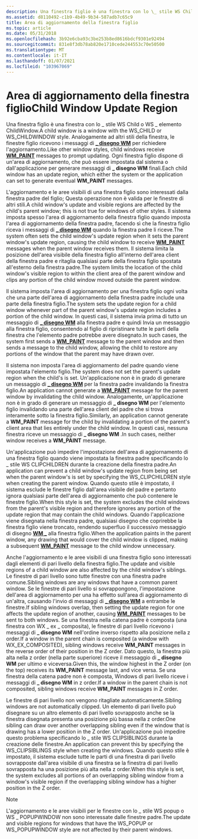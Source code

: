 ```yaml
---
description: Una finestra figlio è una finestra con lo \_ stile WS Child o WS \_ elemento ChildWindow.
ms.assetid: d8110492-c1b9-4b49-9b34-587adb7c65c9
title: Area di aggiornamento della finestra figlio
ms.topic: article
ms.date: 05/31/2018
ms.openlocfilehash: 3b92e6cba93c3be253b8ed8616bdcf9301e92494
ms.sourcegitcommit: 831e8f3db78ab820e1710cede244553c70e50500
ms.translationtype: MT
ms.contentlocale: it-IT
ms.lasthandoff: 01/07/2021
ms.locfileid: "103967069"
---
```

# <a name="child-window-update-region"></a><span data-ttu-id="87bbd-103">Area di aggiornamento della finestra figlio</span><span class="sxs-lookup"><span data-stu-id="87bbd-103">Child Window Update Region</span></span>

<span data-ttu-id="87bbd-104">Una finestra figlio è una finestra con lo \_ stile WS Child o WS \_ elemento ChildWindow.</span><span class="sxs-lookup"><span data-stu-id="87bbd-104">A child window is a window with the WS\_CHILD or WS\_CHILDWINDOW style.</span></span> <span data-ttu-id="87bbd-105">Analogamente ad altri stili della finestra, le finestre figlio ricevono i messaggi di [**\_ disegno WM**](wm-paint.md) per richiedere l'aggiornamento.</span><span class="sxs-lookup"><span data-stu-id="87bbd-105">Like other window styles, child windows receive [**WM\_PAINT**](wm-paint.md) messages to prompt updating.</span></span> <span data-ttu-id="87bbd-106">Ogni finestra figlio dispone di un'area di aggiornamento, che può essere impostata dal sistema o dall'applicazione per generare messaggi di **\_ disegno WM** finali.</span><span class="sxs-lookup"><span data-stu-id="87bbd-106">Each child window has an update region, which either the system or the application can set to generate eventual **WM\_PAINT** messages.</span></span>

<span data-ttu-id="87bbd-107">L'aggiornamento e le aree visibili di una finestra figlio sono interessati dalla finestra padre del figlio; Questa operazione non è valida per le finestre di altri stili.</span><span class="sxs-lookup"><span data-stu-id="87bbd-107">A child window's update and visible regions are affected by the child's parent window; this is not true for windows of other styles.</span></span> <span data-ttu-id="87bbd-108">Il sistema imposta spesso l'area di aggiornamento della finestra figlio quando imposta l'area di aggiornamento della finestra padre, facendo sì che la finestra figlio riceva i messaggi di [**\_ disegno WM**](wm-paint.md) quando la finestra padre li riceve.</span><span class="sxs-lookup"><span data-stu-id="87bbd-108">The system often sets the child window's update region when it sets the parent window's update region, causing the child window to receive [**WM\_PAINT**](wm-paint.md) messages when the parent window receives them.</span></span> <span data-ttu-id="87bbd-109">Il sistema limita la posizione dell'area visibile della finestra figlio all'interno dell'area client della finestra padre e ritaglia qualsiasi parte della finestra figlio spostata all'esterno della finestra padre.</span><span class="sxs-lookup"><span data-stu-id="87bbd-109">The system limits the location of the child window's visible region to within the client area of the parent window and clips any portion of the child window moved outside the parent window.</span></span>

<span data-ttu-id="87bbd-110">Il sistema imposta l'area di aggiornamento per una finestra figlio ogni volta che una parte dell'area di aggiornamento della finestra padre include una parte della finestra figlio.</span><span class="sxs-lookup"><span data-stu-id="87bbd-110">The system sets the update region for a child window whenever part of the parent window's update region includes a portion of the child window.</span></span> <span data-ttu-id="87bbd-111">In questi casi, il sistema invia prima di tutto un messaggio di [**\_ disegno WM**](wm-paint.md) alla finestra padre e quindi Invia un messaggio alla finestra figlio, consentendo al figlio di ripristinare tutte le parti della finestra che l'elemento padre potrebbe avere disegnato.</span><span class="sxs-lookup"><span data-stu-id="87bbd-111">In such cases, the system first sends a [**WM\_PAINT**](wm-paint.md) message to the parent window and then sends a message to the child window, allowing the child to restore any portions of the window that the parent may have drawn over.</span></span>

<span data-ttu-id="87bbd-112">Il sistema non imposta l'area di aggiornamento del padre quando viene impostata l'elemento figlio.</span><span class="sxs-lookup"><span data-stu-id="87bbd-112">The system does not set the parent's update region when the child's is set.</span></span> <span data-ttu-id="87bbd-113">Un'applicazione non è in grado di generare un messaggio di [**\_ disegno WM**](wm-paint.md) per la finestra padre invalidando la finestra figlio.</span><span class="sxs-lookup"><span data-stu-id="87bbd-113">An application cannot generate a [**WM\_PAINT**](wm-paint.md) message for the parent window by invalidating the child window.</span></span> <span data-ttu-id="87bbd-114">Analogamente, un'applicazione non è in grado di generare un messaggio di **\_ disegno WM** per l'elemento figlio invalidando una parte dell'area client del padre che si trova interamente sotto la finestra figlio.</span><span class="sxs-lookup"><span data-stu-id="87bbd-114">Similarly, an application cannot generate a **WM\_PAINT** message for the child by invalidating a portion of the parent's client area that lies entirely under the child window.</span></span> <span data-ttu-id="87bbd-115">In questi casi, nessuna finestra riceve un messaggio di **\_ disegno WM** .</span><span class="sxs-lookup"><span data-stu-id="87bbd-115">In such cases, neither window receives a **WM\_PAINT** message.</span></span>

<span data-ttu-id="87bbd-116">Un'applicazione può impedire l'impostazione dell'area di aggiornamento di una finestra figlio quando viene impostata la finestra padre specificando lo \_ stile WS CLIPCHILDREN durante la creazione della finestra padre.</span><span class="sxs-lookup"><span data-stu-id="87bbd-116">An application can prevent a child window's update region from being set when the parent window's is set by specifying the WS\_CLIPCHILDREN style when creating the parent window.</span></span> <span data-ttu-id="87bbd-117">Quando questo stile è impostato, il sistema esclude le finestre figlio dall'area visibile del padre e pertanto ignora qualsiasi parte dell'area di aggiornamento che può contenere le finestre figlio.</span><span class="sxs-lookup"><span data-stu-id="87bbd-117">When this style is set, the system excludes the child windows from the parent's visible region and therefore ignores any portion of the update region that may contain the child windows.</span></span> <span data-ttu-id="87bbd-118">Quando l'applicazione viene disegnata nella finestra padre, qualsiasi disegno che coprirebbe la finestra figlio viene troncato, rendendo superfluo il successivo messaggio di disegno [**WM \_**](wm-paint.md) alla finestra figlio.</span><span class="sxs-lookup"><span data-stu-id="87bbd-118">When the application paints in the parent window, any drawing that would cover the child window is clipped, making a subsequent [**WM\_PAINT**](wm-paint.md) message to the child window unnecessary.</span></span>

<span data-ttu-id="87bbd-119">Anche l'aggiornamento e le aree visibili di una finestra figlio sono interessati dagli elementi di pari livello della finestra figlio.</span><span class="sxs-lookup"><span data-stu-id="87bbd-119">The update and visible regions of a child window are also affected by the child window's siblings.</span></span> <span data-ttu-id="87bbd-120">Le finestre di pari livello sono tutte finestre con una finestra padre comune.</span><span class="sxs-lookup"><span data-stu-id="87bbd-120">Sibling windows are any windows that have a common parent window.</span></span> <span data-ttu-id="87bbd-121">Se le finestre di pari livello si sovrappongono, l'impostazione dell'area di aggiornamento per una ha effetto sull'area di aggiornamento di un'altra, causando l'invio di messaggi di [**\_ disegno WM**](wm-paint.md) a entrambe le finestre.</span><span class="sxs-lookup"><span data-stu-id="87bbd-121">If sibling windows overlap, then setting the update region for one affects the update region of another, causing [**WM\_PAINT**](wm-paint.md) messages to be sent to both windows.</span></span> <span data-ttu-id="87bbd-122">Se una finestra nella catena padre è composta (una finestra con WX \_ ex \_ composita), le finestre di pari livello ricevono i messaggi di **\_ disegno WM** nell'ordine inverso rispetto alla posizione nella z order.</span><span class="sxs-lookup"><span data-stu-id="87bbd-122">If a window in the parent chain is composited (a window with WX\_EX\_COMPOSITED), sibling windows receive **WM\_PAINT** messages in the reverse order of their position in the Z order.</span></span> <span data-ttu-id="87bbd-123">Dato questo, la finestra più alta nella z order (nella parte superiore) riceve il messaggio di **\_ disegno WM** per ultimo e viceversa.</span><span class="sxs-lookup"><span data-stu-id="87bbd-123">Given this, the window highest in the Z order (on the top) receives its **WM\_PAINT** message last, and vice versa.</span></span> <span data-ttu-id="87bbd-124">Se una finestra della catena padre non è composta, Windows di pari livello riceve i messaggi di **\_ disegno WM** in z order.</span><span class="sxs-lookup"><span data-stu-id="87bbd-124">If a window in the parent chain is not composited, sibling windows receive **WM\_PAINT** messages in Z order.</span></span>

<span data-ttu-id="87bbd-125">Le finestre di pari livello non vengono ritagliate automaticamente.</span><span class="sxs-lookup"><span data-stu-id="87bbd-125">Sibling windows are not automatically clipped.</span></span> <span data-ttu-id="87bbd-126">Un elemento di pari livello può disegnare su un altro elemento di pari livello sovrapposto anche se la finestra disegnata presenta una posizione più bassa nella z order.</span><span class="sxs-lookup"><span data-stu-id="87bbd-126">One sibling can draw over another overlapping sibling even if the window that is drawing has a lower position in the Z order.</span></span> <span data-ttu-id="87bbd-127">Un'applicazione può impedire questo problema specificando lo \_ stile WS CLIPSIBLINGS durante la creazione delle finestre.</span><span class="sxs-lookup"><span data-stu-id="87bbd-127">An application can prevent this by specifying the WS\_CLIPSIBLINGS style when creating the windows.</span></span> <span data-ttu-id="87bbd-128">Quando questo stile è impostato, il sistema esclude tutte le parti di una finestra di pari livello sovrapposte dall'area visibile di una finestra se la finestra di pari livello sovrapposta ha una posizione più alta nella z order.</span><span class="sxs-lookup"><span data-stu-id="87bbd-128">When this style is set, the system excludes all portions of an overlapping sibling window from a window's visible region if the overlapping sibling window has a higher position in the Z order.</span></span>

> [!Note]  
> <span data-ttu-id="87bbd-129">L'aggiornamento e le aree visibili per le finestre con lo \_ stile WS popup o WS \_ POPUPWINDOW non sono interessate dalle finestre padre.</span><span class="sxs-lookup"><span data-stu-id="87bbd-129">The update and visible regions for windows that have the WS\_POPUP or WS\_POPUPWINDOW style are not affected by their parent windows.</span></span>

 

 

 



